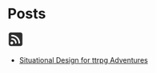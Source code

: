 # Posts

[![RSS Feed](images/rss.png)](https://raw.githubusercontent.com/levigilbert/levigilbert.github.io/master/feed.rss)

* [Situational Design for ttrpg Adventures](situationalDesignForRPGAdventures.md)